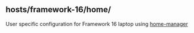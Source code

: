 ## hosts/framework-16/home/

User specific configuration for Framework 16 laptop using [home-manager](https://nix-community.github.io/home-manager/)